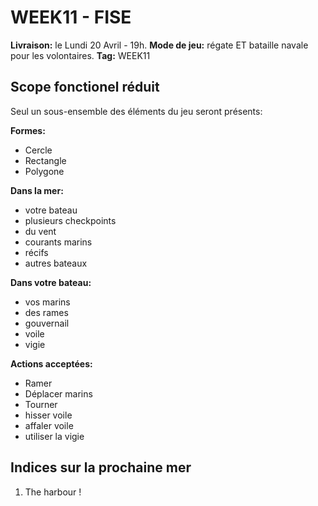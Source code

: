 # WEEK11 - FISE

**Livraison:** le Lundi 20 Avril - 19h.
**Mode de jeu:** régate ET bataille navale pour les volontaires.
**Tag:** WEEK11

## Scope fonctionel réduit
Seul un sous-ensemble des éléments du jeu seront présents:

**Formes:**
 - Cercle
 - Rectangle
 - Polygone

**Dans la mer:**
- votre bateau
- plusieurs checkpoints
- du vent
- courants marins
- récifs
- autres bateaux

**Dans votre bateau:**
- vos marins
- des rames
- gouvernail
- voile
- vigie

**Actions acceptées:**
- Ramer
- Déplacer marins
- Tourner
- hisser voile
- affaler voile
- utiliser la vigie

## Indices sur la prochaine mer

 1. The harbour !

